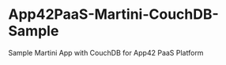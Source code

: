 App42PaaS-Martini-CouchDB-Sample
================================

Sample Martini App with CouchDB for App42 PaaS Platform
